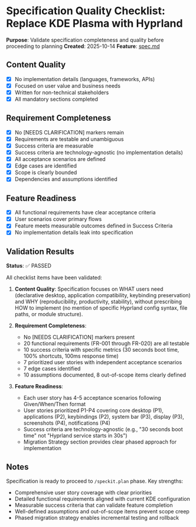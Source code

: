 # Specification Quality Checklist: Replace KDE Plasma with Hyprland

**Purpose**: Validate specification completeness and quality before proceeding to planning
**Created**: 2025-10-14
**Feature**: [spec.md](../spec.md)

## Content Quality

- [x] No implementation details (languages, frameworks, APIs)
- [x] Focused on user value and business needs
- [x] Written for non-technical stakeholders
- [x] All mandatory sections completed

## Requirement Completeness

- [x] No [NEEDS CLARIFICATION] markers remain
- [x] Requirements are testable and unambiguous
- [x] Success criteria are measurable
- [x] Success criteria are technology-agnostic (no implementation details)
- [x] All acceptance scenarios are defined
- [x] Edge cases are identified
- [x] Scope is clearly bounded
- [x] Dependencies and assumptions identified

## Feature Readiness

- [x] All functional requirements have clear acceptance criteria
- [x] User scenarios cover primary flows
- [x] Feature meets measurable outcomes defined in Success Criteria
- [x] No implementation details leak into specification

## Validation Results

**Status**: ✅ PASSED

All checklist items have been validated:

1. **Content Quality**: Specification focuses on WHAT users need (declarative desktop, application compatibility, keybinding preservation) and WHY (reproducibility, productivity, stability), without prescribing HOW to implement (no mention of specific Hyprland config syntax, file paths, or module structure).

2. **Requirement Completeness**:
   - No [NEEDS CLARIFICATION] markers present
   - 20 functional requirements (FR-001 through FR-020) are all testable
   - 10 success criteria with specific metrics (30 seconds boot time, 100% shortcuts, 100ms response time)
   - 7 prioritized user stories with independent acceptance scenarios
   - 7 edge cases identified
   - 10 assumptions documented, 8 out-of-scope items clearly defined

3. **Feature Readiness**:
   - Each user story has 4-5 acceptance scenarios following Given/When/Then format
   - User stories prioritized P1-P4 covering core desktop (P1), applications (P2), keybindings (P2), system bar (P3), display (P3), screenshots (P4), notifications (P4)
   - Success criteria are technology-agnostic (e.g., "30 seconds boot time" not "Hyprland service starts in 30s")
   - Migration Strategy section provides clear phased approach for implementation

## Notes

Specification is ready to proceed to `/speckit.plan` phase. Key strengths:
- Comprehensive user story coverage with clear priorities
- Detailed functional requirements aligned with current KDE configuration
- Measurable success criteria that can validate feature completion
- Well-defined assumptions and out-of-scope items prevent scope creep
- Phased migration strategy enables incremental testing and rollback
